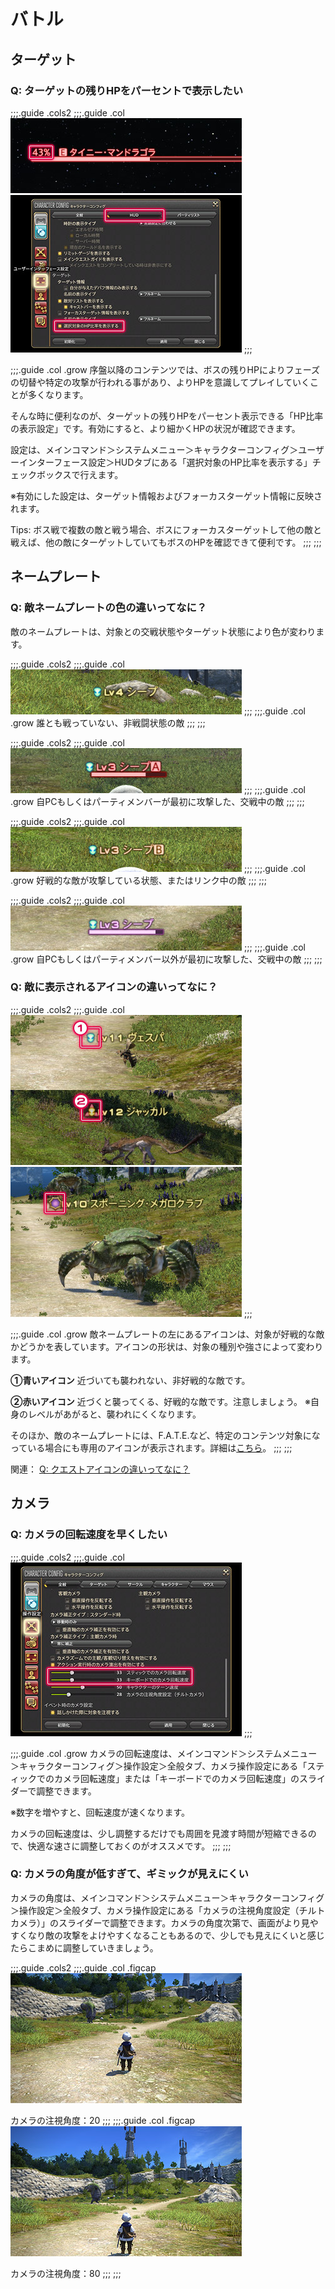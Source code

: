 # バトル

## ターゲット

### Q: ターゲットの残りHPをパーセントで表示したい

;;;.guide .cols2
;;;.guide .col
![](./battle.assets/2e57b1748fb8e9e87b2f901c3ace8182a8a02e.jpg)
![](./battle.assets/301f5e8872cc2dbb8406e99753346b9825a897.jpg)
;;;

;;;.guide .col .grow
序盤以降のコンテンツでは、ボスの残りHPによりフェーズの切替や特定の攻撃が行われる事があり、よりHPを意識してプレイしていくことが多くなります。

そんな時に便利なのが、ターゲットの残りHPをパーセント表示できる「HP比率の表示設定」です。有効にすると、より細かくHPの状況が確認できます。

設定は、メインコマンド＞システムメニュー＞キャラクターコンフィグ＞ユーザーインターフェース設定＞HUDタブにある「選択対象のHP比率を表示する」チェックボックスで行えます。

※有効にした設定は、ターゲット情報およびフォーカスターゲット情報に反映されます。

Tips:
ボス戦で複数の敵と戦う場合、ボスにフォーカスターゲットして他の敵と戦えば、他の敵にターゲットしていてもボスのHPを確認できて便利です。
;;;
;;;

## ネームプレート

### Q: 敵ネームプレートの色の違いってなに？

敵のネームプレートは、対象との交戦状態やターゲット状態により色が変わります。

;;;.guide .cols2
;;;.guide .col
![](./battle.assets/9c1e76becd9f53ccd5388a977b9c265e91cdda.jpg)
;;;
;;;.guide .col .grow
誰とも戦っていない、非戦闘状態の敵
;;;
;;;

;;;.guide .cols2
;;;.guide .col
![](./battle.assets/1d595cef730a258b41095c4f854e7b730c7cf0.jpg)
;;;
;;;.guide .col .grow
自PCもしくはパーティメンバーが最初に攻撃した、交戦中の敵
;;;
;;;

;;;.guide .cols2
;;;.guide .col
![](./battle.assets/09bed1d9dcf22561a86983fab3100f9bc42f77.jpg)
;;;
;;;.guide .col .grow
好戦的な敵が攻撃している状態、またはリンク中の敵
;;;
;;;

;;;.guide .cols2
;;;.guide .col
![](./battle.assets/8b80777c9cd0880e725d141d7bf83b200070f3.jpg)
;;;
;;;.guide .col .grow
自PCもしくはパーティメンバー以外が最初に攻撃した、交戦中の敵
;;;
;;;

### Q: 敵に表示されるアイコンの違いってなに？

;;;.guide .cols2
;;;.guide .col
![](./battle.assets/fa93a8460eeb428edf6318bf99dc67cf37856b.jpg)
![](./battle.assets/979887d6c59570e6ad43d85b3c09acc777c338.jpg)
;;;

;;;.guide .col .grow
敵ネームプレートの左にあるアイコンは、対象が好戦的な敵かどうかを表しています。アイコンの形状は、対象の種別や強さによって変わります。

**①青いアイコン**
近づいても襲われない、非好戦的な敵です。

**②赤いアイコン**
近づくと襲ってくる、好戦的な敵です。注意しましょう。
※自身のレベルがあがると、襲われにくくなります。

そのほか、敵のネームプレートには、F.A.T.E.など、特定のコンテンツ対象になっている場合にも専用のアイコンが表示されます。詳細は[こちら](https://jp.finalfantasyxiv.com/lodestone/playguide/win/view/#g_bnpc)。
;;;
;;;

関連：
[Q: クエストアイコンの違いってなに？](https://jp.finalfantasyxiv.com/uiguide/faq/#entry-interface_npc_icon)

## カメラ

### Q: カメラの回転速度を早くしたい

;;;.guide .cols2
;;;.guide .col
![](./battle.assets/26d2deb74f076c2addefd6e1a836e8b1c5fc41.jpg)
;;;

;;;.guide .col .grow
カメラの回転速度は、メインコマンド＞システムメニュー＞キャラクターコンフィグ＞操作設定＞全般タブ、カメラ操作設定にある「スティックでのカメラ回転速度」または「キーボードでのカメラ回転速度」のスライダーで調整できます。

※数字を増やすと、回転速度が速くなります。

カメラの回転速度は、少し調整するだけでも周囲を見渡す時間が短縮できるので、快適な速さに調整しておくのがオススメです。
;;;
;;;

### Q: カメラの角度が低すぎて、ギミックが見えにくい

カメラの角度は、メインコマンド＞システムメニュー＞キャラクターコンフィグ＞操作設定＞全般タブ、カメラ操作設定にある「カメラの注視角度設定（チルトカメラ）」のスライダーで調整できます。カメラの角度次第で、画面がより見やすくなり敵の攻撃をよけやすくなることもあるので、少しでも見えにくいと感じたらこまめに調整していきましょう。

;;;.guide .cols2
;;;.guide .col .figcap
![](./battle.assets/0b37f6b105d72e88b3e0a00abb1093cd7709dc.jpg)

カメラの注視角度：20
;;;
;;;.guide .col .figcap
![](./battle.assets/4d0cb98170a1ba6a24e7dc604227aad0863e17.jpg)

カメラの注視角度：80
;;;
;;;
